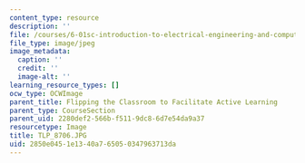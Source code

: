 ```yaml
---
content_type: resource
description: ''
file: /courses/6-01sc-introduction-to-electrical-engineering-and-computer-science-i-spring-2011/2850e0451e1340a765050347963713da_TLP_8706.JPG
file_type: image/jpeg
image_metadata:
  caption: ''
  credit: ''
  image-alt: ''
learning_resource_types: []
ocw_type: OCWImage
parent_title: Flipping the Classroom to Facilitate Active Learning
parent_type: CourseSection
parent_uid: 2280def2-566b-f511-9dc8-6d7e54da9a37
resourcetype: Image
title: TLP_8706.JPG
uid: 2850e045-1e13-40a7-6505-0347963713da
---
```

